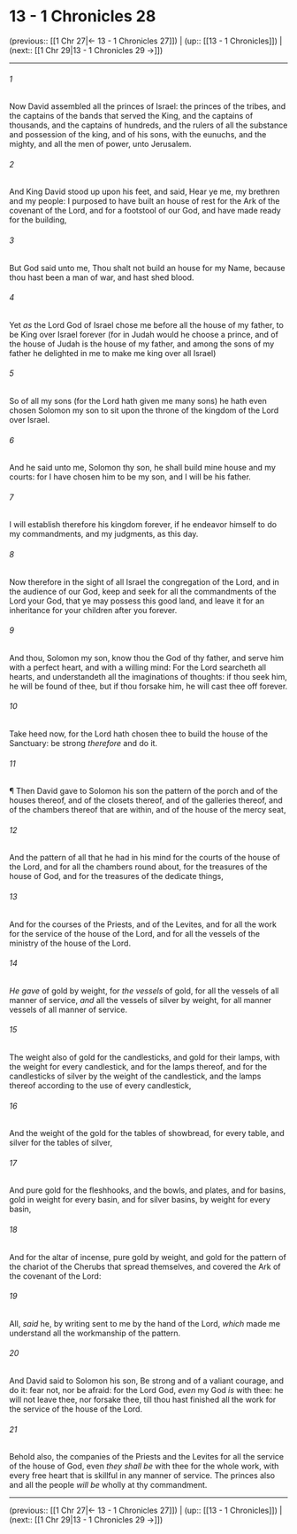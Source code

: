 # 13 - 1 Chronicles 28

(previous:: [[1 Chr 27|← 13 - 1 Chronicles 27]]) | (up:: [[13 - 1 Chronicles]]) | (next:: [[1 Chr 29|13 - 1 Chronicles 29 →]])

***


###### 1 
Now David assembled all the princes of Israel: the princes of the tribes, and the captains of the bands that served the King, and the captains of thousands, and the captains of hundreds, and the rulers of all the substance and possession of the king, and of his sons, with the eunuchs, and the mighty, and all the men of power, unto Jerusalem. 

###### 2 
And King David stood up upon his feet, and said, Hear ye me, my brethren and my people: I purposed to have built an house of rest for the Ark of the covenant of the Lord, and for a footstool of our God, and have made ready for the building, 

###### 3 
But God said unto me, Thou shalt not build an house for my Name, because thou hast been a man of war, and hast shed blood. 

###### 4 
Yet _as_ the Lord God of Israel chose me before all the house of my father, to be King over Israel forever (for in Judah would he choose a prince, and of the house of Judah is the house of my father, and among the sons of my father he delighted in me to make me king over all Israel) 

###### 5 
So of all my sons (for the Lord hath given me many sons) he hath even chosen Solomon my son to sit upon the throne of the kingdom of the Lord over Israel. 

###### 6 
And he said unto me, Solomon thy son, he shall build mine house and my courts: for I have chosen him to be my son, and I will be his father. 

###### 7 
I will establish therefore his kingdom forever, if he endeavor himself to do my commandments, and my judgments, as this day. 

###### 8 
Now therefore in the sight of all Israel the congregation of the Lord, and in the audience of our God, keep and seek for all the commandments of the Lord your God, that ye may possess this good land, and leave it for an inheritance for your children after you forever. 

###### 9 
And thou, Solomon my son, know thou the God of thy father, and serve him with a perfect heart, and with a willing mind: For the Lord searcheth all hearts, and understandeth all the imaginations of thoughts: if thou seek him, he will be found of thee, but if thou forsake him, he will cast thee off forever. 

###### 10 
Take heed now, for the Lord hath chosen thee to build the house of the Sanctuary: be strong _therefore_ and do it. 

###### 11 
¶ Then David gave to Solomon his son the pattern of the porch and of the houses thereof, and of the closets thereof, and of the galleries thereof, and of the chambers thereof that are within, and of the house of the mercy seat, 

###### 12 
And the pattern of all that he had in his mind for the courts of the house of the Lord, and for all the chambers round about, for the treasures of the house of God, and for the treasures of the dedicate things, 

###### 13 
And for the courses of the Priests, and of the Levites, and for all the work for the service of the house of the Lord, and for all the vessels of the ministry of the house of the Lord. 

###### 14 
_He gave_ of gold by weight, for _the vessels_ of gold, for all the vessels of all manner of service, _and_ all the vessels of silver by weight, for all manner vessels of all manner of service. 

###### 15 
The weight also of gold for the candlesticks, and gold for their lamps, with the weight for every candlestick, and for the lamps thereof, and for the candlesticks of silver by the weight of the candlestick, and the lamps thereof according to the use of every candlestick, 

###### 16 
And the weight of the gold for the tables of showbread, for every table, and silver for the tables of silver, 

###### 17 
And pure gold for the fleshhooks, and the bowls, and plates, and for basins, gold in weight for every basin, and for silver basins, by weight for every basin, 

###### 18 
And for the altar of incense, pure gold by weight, and gold for the pattern of the chariot of the Cherubs that spread themselves, and covered the Ark of the covenant of the Lord: 

###### 19 
All, _said_ he, by writing sent to me by the hand of the Lord, _which_ made me understand all the workmanship of the pattern. 

###### 20 
And David said to Solomon his son, Be strong and of a valiant courage, and do it: fear not, nor be afraid: for the Lord God, _even_ my God _is_ with thee: he will not leave thee, nor forsake thee, till thou hast finished all the work for the service of the house of the Lord. 

###### 21 
Behold also, the companies of the Priests and the Levites for all the service of the house of God, even _they shall be_ with thee for the whole work, with every free heart that is skillful in any manner of service. The princes also and all the people _will be_ wholly at thy commandment.

***

(previous:: [[1 Chr 27|← 13 - 1 Chronicles 27]]) | (up:: [[13 - 1 Chronicles]]) | (next:: [[1 Chr 29|13 - 1 Chronicles 29 →]])
